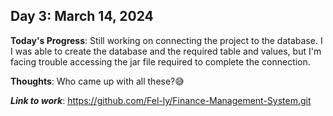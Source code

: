 ## Day 3: March 14, 2024

**Today's Progress**: Still working on connecting the project to the database. I I was able to create the database and the required table and values, but I'm facing trouble accessing the jar file required to complete the connection.

__Thoughts__: Who came up with all these?😅

___Link to work___: https://github.com/Fel-ly/Finance-Management-System.git
